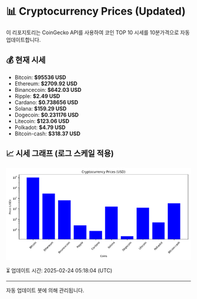 
# 📊 Cryptocurrency Prices (Updated)

이 리포지토리는 CoinGecko API를 사용하여 코인 TOP 10 시세를 10분가격으로 자동 업데이트합니다.

## 💰 현재 시세
- Bitcoin: **$95536 USD**
- Ethereum: **$2709.92 USD**
- Binancecoin: **$642.03 USD**
- Ripple: **$2.49 USD**
- Cardano: **$0.738656 USD**
- Solana: **$159.29 USD**
- Dogecoin: **$0.231176 USD**
- Litecoin: **$123.06 USD**
- Polkadot: **$4.79 USD**
- Bitcoin-cash: **$318.37 USD**

## 📈 시세 그래프 (로그 스케일 적용)
![Crypto Prices](crypto_prices.png)

⏳ 업데이트 시간: 2025-02-24 05:18:04 (UTC)

---
자동 업데이트 봇에 의해 관리됩니다.
